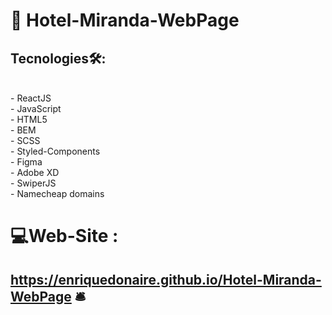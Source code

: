 #   🏨 Hotel-Miranda-WebPage 
##  Tecnologies🛠️: 
<br/>
- ReactJS <br/>
- JavaScript <br/>
- HTML5 <br/>
- BEM <br/>
- SCSS <br/>
- Styled-Components <br/>
- Figma <br/>
- Adobe XD <br/>
- SwiperJS <br/>
- Namecheap domains
<br/>

#  💻Web-Site : 

##  https://enriquedonaire.github.io/Hotel-Miranda-WebPage  🛎️

                                                                                                                                        
